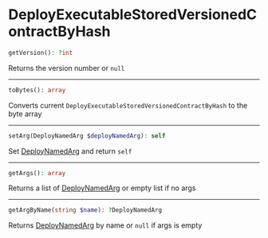 # DeployExecutableStoredVersionedContractByHash

```php
getVersion(): ?int
```
Returns the version number or `null`

---
```php
toBytes(): array
```
Converts current `DeployExecutableStoredVersionedContractByHash` to the byte array

---
```php
setArg(DeployNamedArg $deployNamedArg): self
```
Set [DeployNamedArg](DeployNamedArg.md) and return `self`

---
```php
getArgs(): array
```
Returns a list of [DeployNamedArg](DeployNamedArg.md) or empty list if no args

---
```php
getArgByName(string $name): ?DeployNamedArg
```
Returns [DeployNamedArg](DeployNamedArg.md) by name or `null` if args is empty
